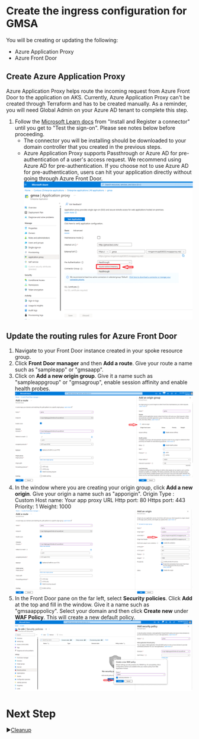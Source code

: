 # Create the ingress configuration for GMSA

You will be creating or updating the following:
* Azure Application Proxy
* Azure Front Door

## Create Azure Application Proxy

Azure Application Proxy helps route the incoming request from Azure Front Door to the application on AKS. Currently, Azure Application Proxy can't be created through Terraform and has to be created manually. As a reminder, you will need Global Admin on your Azure AD tenant to complete this step.

1. Follow the [Microsoft Learn docs](https://learn.microsoft.com/azure/active-directory/app-proxy/application-proxy-add-on-premises-application#install-and-register-a-connector) from "Install and Register a connector" until you get to "Test the sign-on". Please see notes below before proceeding.
   - The connector you will be installing should be downloaded to your domain controller that you created in the previous steps.
   - Azure Application Proxy supports Passthrough or Azure AD for pre-authentication of a user's access request. We recommend using Azure AD for pre-authentication. If you choose not to use Azure AD for pre-authentication, users can hit your application directly without going through Azure Front Door.
   ![App Proxy](../../../media/appproxy.png)
   
## Update the routing rules for Azure Front Door

1. Navigate to your Front Door instance created in your spoke resource group.
2. Click **Front Door manager** and then **Add a route**. Give your route a name such as "sampleapp" or "gmsaapp". 
3. Click on **Add a new origin group**. Give it a name such as "sampleappgroup" or "gmsagroup", enable session affinity and enable health probes.
   ![Screenshot of Origin group configuration](../../../media/FrontDoor_OriginGroup.png)
4. In the window where you are creating your origin group, click **Add a new origin**. Give your origin a name such as "apporigin".
   Origin Type : Custom
   Host name: Your app proxy URL
   Http port: 80
   Https port: 443
   Priority: 1
   Weight: 1000
   ![Screenshot of Origin configuration](../../../media/FrontDoor_Origin.png)
5. In the Front Door pane on the far left, select **Security policies**. Click **Add** at the top and fill in the window. Give it a name such as "gmsaapppolicy". Select your domain and then click **Create new** under **WAF Policy**. This will create a new default policy. 
   ![Screenshot of creating a new WAF policy.](../../../media/FrontDoor_WAF.png)

# Next Step
:arrow_forward:[Cleanup](../../Terraform/../AKS-Secure-Baseline-PrivateCluster/Terraform/10-cleanup.md)
